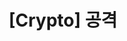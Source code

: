 ---
title: "[Crypto] 공격"
published: 2024-06-18
description: "암호학에서 공격의 종류와 어떤 것들이 있는지 알아본다.(암호문 단독, 알려진 평문, 선택 평문, 선택 암호문 등)"
image: ""
tags: [algorithm, crypto]
category: Security
draft: true
---